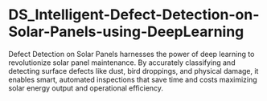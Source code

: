 # DS_Intelligent-Defect-Detection-on-Solar-Panels-using-DeepLearning
Defect Detection on Solar Panels harnesses the power of deep learning to revolutionize solar panel maintenance. By accurately classifying and detecting surface defects like dust, bird droppings, and physical damage, it enables smart, automated inspections that save time and costs maximizing solar energy output and operational efficiency.

